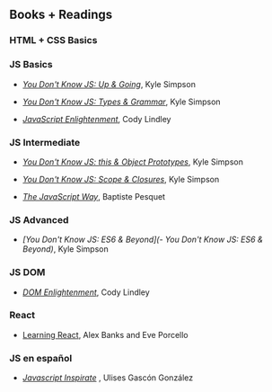## Books + Readings

### HTML + CSS Basics


### JS Basics

- *[You Don't Know JS: Up & Going](https://github.com/getify/You-Dont-Know-JS/blob/master/up%20&%20going/README.md#you-dont-know-js-up--going)*, Kyle Simpson

- *[You Don't Know JS: Types & Grammar](https://github.com/getify/You-Dont-Know-JS/blob/master/types%20&%20grammar/README.md#you-dont-know-js-types--grammar)*, Kyle Simpson

- *[JavaScript Enlightenment](http://www.javascriptenlightenment.com/JavaScript_Enlightenment.pdf)*, Cody Lindley

### JS Intermediate

- *[You Don't Know JS: this & Object Prototypes](#)*, Kyle Simpson

- *[You Don't Know JS: Scope & Closures](https://github.com/getify/You-Dont-Know-JS/blob/master/scope%20&%20closures/README.md#you-dont-know-js-scope--closures)*, Kyle Simpson

- *[The JavaScript Way](https://github.com/bpesquet/thejsway)*, Baptiste Pesquet


### JS Advanced
- *[You Don't Know JS: ES6 & Beyond](- You Don't Know JS: ES6 & Beyond)*, Kyle Simpson


### JS DOM

- *[DOM Enlightenment](https://doc.lagout.org/programmation/JavaScript/DOM%20Enlightenment_%20Exploring%20JavaScript%20and%20the%20Modern%20DOM%20%5BLindley%202013-03-03%5D.pdf)*, Cody Lindley


### React

- [Learning React](http://www.r-5.org/files/books/computers/languages/escss/react/Alex_Banks_and_Eve_Porcello-Learning_React-EN.pdf), Alex Banks and Eve Porcello

### JS en español

- *[Javascript Inspirate](https://leanpub.com/javascript-inspirate)* , Ulises Gascón González
